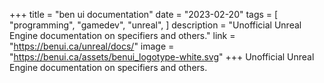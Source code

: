 +++
title = "ben ui documentation"
date = "2023-02-20"
tags = [
    "programming",
    "gamedev",
    "unreal",
]
description = "Unofficial Unreal Engine documentation on specifiers and others."
link = "https://benui.ca/unreal/docs/"
image = "https://benui.ca/assets/benui_logotype-white.svg"
+++
Unofficial Unreal Engine documentation on specifiers and others.